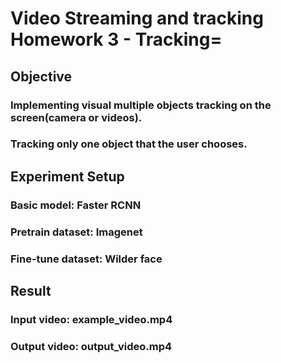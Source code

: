 # Video Streaming and tracking Homework 3 - Tracking=
## Objective
### Implementing visual multiple objects tracking on the screen(camera or videos).
### Tracking only one object that the user chooses.

## Experiment Setup
### Basic model: Faster RCNN
### Pretrain dataset: Imagenet
### Fine-tune dataset: Wilder face

## Result
### Input video: example_video.mp4
### Output video: output_video.mp4
